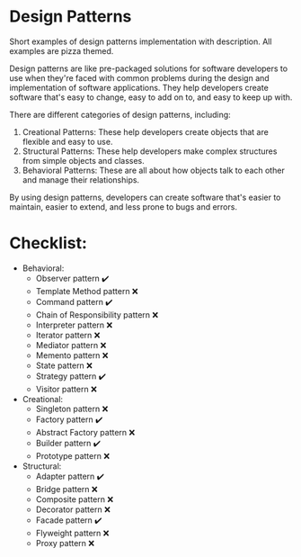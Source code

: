 # Design Patterns
Short examples of design patterns implementation with description. All examples are pizza themed.

Design patterns are like pre-packaged solutions for software developers to use when they're faced with common problems during the design and implementation of software applications. They help developers create software that's easy to change, easy to add on to, and easy to keep up with.

There are different categories of design patterns, including:

 1. Creational Patterns: These help developers create objects that are flexible and easy to use.
 2. Structural Patterns: These help developers make complex structures from simple objects and classes.
 3. Behavioral Patterns: These are all about how objects talk to each other and manage their relationships.

By using design patterns, developers can create software that's easier to maintain, easier to extend, and less prone to bugs and errors.

# Checklist:

* Behavioral:
  * Observer pattern :heavy_check_mark:
  * Template Method pattern :x:
  * Command pattern :heavy_check_mark:
  * Chain of Responsibility pattern :x:
  * Interpreter pattern :x:
  * Iterator pattern :x:
  * Mediator pattern :x:
  * Memento pattern :x:
  * State pattern :x:
  * Strategy pattern :heavy_check_mark:
  * Visitor pattern :x:
* Creational:
  * Singleton pattern :x:
  * Factory pattern :heavy_check_mark:
  * Abstract Factory pattern :x:
  * Builder pattern :heavy_check_mark:
  * Prototype pattern :x:
* Structural:
  * Adapter pattern :heavy_check_mark:
  * Bridge pattern :x:
  * Composite pattern :x:
  * Decorator pattern :x:
  * Facade pattern :heavy_check_mark:
  * Flyweight pattern :x:
  * Proxy pattern :x:
